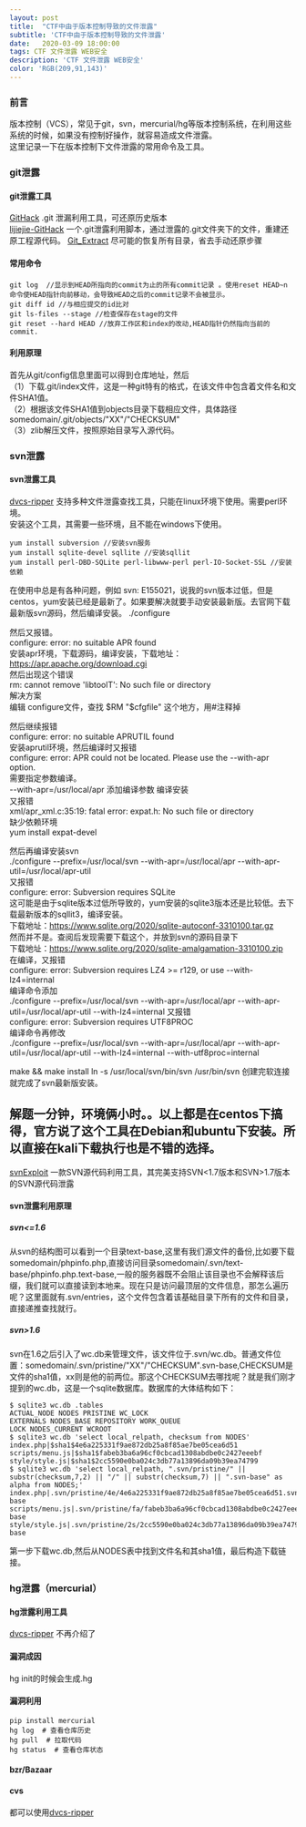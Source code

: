 ```yaml
---
layout: post
title:  "CTF中由于版本控制导致的文件泄露"
subtitle: 'CTF中由于版本控制导致的文件泄露'
date:   2020-03-09 18:00:00
tags: CTF 文件泄露 WEB安全
description: 'CTF 文件泄露 WEB安全'
color: 'RGB(209,91,143)'
---
```


### 前言
版本控制（VCS），常见于git，svn，mercurial/hg等版本控制系统，在利用这些系统的时候，如果没有控制好操作，就容易造成文件泄露。  
这里记录一下在版本控制下文件泄露的常用命令及工具。

### git泄露
#### git泄露工具
[GitHack](https://github.com/BugScanTeam/GitHack) .git 泄漏利用工具，可还原历史版本  
[lijiejie-GitHack](https://github.com/BugScanTeam/GitHack) 一个.git泄露利用脚本，通过泄露的.git文件夹下的文件，重建还原工程源代码。 
[Git_Extract](https://github.com/gakki429/Git_Extract) 尽可能的恢复所有目录，省去手动还原步骤  

#### 常用命令

```
git log  //显示到HEAD所指向的commit为止的所有commit记录 。使用reset HEAD~n 命令使HEAD指针向前移动，会导致HEAD之后的commit记录不会被显示。
git diff id //与相应提交的id比对
git ls-files --stage //检查保存在stage的文件
git reset --hard HEAD //放弃工作区和index的改动,HEAD指针仍然指向当前的commit.
```
#### 利用原理 
首先从git/config信息里面可以得到仓库地址，然后  
（1）下载.git/index文件，这是一种git特有的格式，在该文件中包含着文件名和文件SHA1值。   
（2）根据该文件SHA1值到objects目录下载相应文件，具体路径somedomain/.git/objects/"XX"/"CHECKSUM"   
（3）zlib解压文件，按照原始目录写入源代码。  

### svn泄露
#### svn泄露工具
[dvcs-ripper](https://github.com/kost/dvcs-ripper) 支持多种文件泄露查找工具，只能在linux环境下使用。需要perl环境。  
安装这个工具，其需要一些环境，且不能在windows下使用。  

```
yum install subversion //安装svn服务
yum install sqlite-devel sqllite //安装sqllit
yum install perl-DBD-SQLite perl-libwww-perl perl-IO-Socket-SSL //安装依赖
```
在使用中总是有各种问题，例如
svn: E155021，说我的svn版本过低，但是centos，yum安装已经是最新了。如果要解决就要手动安装最新版。去官网下载最新版svn源码，然后编译安装。
./configure

然后又报错。  
configure: error: no suitable APR found  
安装apr环境，下载源码，编译安装，下载地址：https://apr.apache.org/download.cgi    
然后出现这个错误  
rm: cannot remove 'libtoolT': No such file or directory  
解决方案  
编辑 configure文件，查找 $RM "$cfgfile" 这个地方，用#注释掉

然后继续报错  
configure: error: no suitable APRUTIL found  
安装aprutil环境，然后编译时又报错  
configure: error: APR could not be located. Please use the --with-apr option.  
需要指定参数编译。  
--with-apr=/usr/local/apr 添加编译参数 编译安装  
又报错  
xml/apr_xml.c:35:19: fatal error: expat.h: No such file or directory  
缺少依赖环境  
yum install expat-devel  

然后再编译安装svn  
./configure --prefix=/usr/local/svn --with-apr=/usr/local/apr --with-apr-util=/usr/local/apr-util  
又报错  
configure: error: Subversion requires SQLite  
这可能是由于sqlite版本过低所导致的，yum安装的sqlite3版本还是比较低。去下载最新版本的sqllit3，编译安装。  
下载地址：https://www.sqlite.org/2020/sqlite-autoconf-3310100.tar.gz  
然而并不是。查阅后发现需要下载这个，并放到svn的源码目录下  
下载地址：https://www.sqlite.org/2020/sqlite-amalgamation-3310100.zip  
在编译，又报错   
configure: error: Subversion requires LZ4 >= r129, or use --with-lz4=internal  
编译命令添加  
./configure --prefix=/usr/local/svn --with-apr=/usr/local/apr --with-apr-util=/usr/local/apr-util --with-lz4=internal
又报错  
configure: error: Subversion requires UTF8PROC  
编译命令再修改  
./configure --prefix=/usr/local/svn --with-apr=/usr/local/apr --with-apr-util=/usr/local/apr-util --with-lz4=internal --with-utf8proc=internal

make && make install
ln -s /usr/local/svn/bin/svn /usr/bin/svn
创建完软连接就完成了svn最新版安装。

解题一分钟，环境俩小时。。以上都是在centos下搞得，官方说了这个工具在Debian和ubuntu下安装。所以直接在kali下载执行也是不错的选择。
---
[svnExploit](https://github.com/admintony/svnExploit) 一款SVN源代码利用工具，其完美支持SVN<1.7版本和SVN>1.7版本的SVN源代码泄露  

#### svn泄露利用原理
##### svn<=1.6
从svn的结构图可以看到一个目录text-base,这里有我们源文件的备份,比如要下载somedomain/phpinfo.php,直接访问目录somedomain/.svn/text-base/phpinfo.php.text-base,一般的服务器既不会阻止该目录也不会解释该后缀，我们就可以直接读到本地来。现在只是访问最顶层的文件信息，那怎么遍历呢？这里面就有.svn/entries，这个文件包含着该基础目录下所有的文件和目录，直接递推查找就行。
##### svn>1.6
svn在1.6之后引入了wc.db来管理文件，该文件位于.svn/wc.db。普通文件位置：somedomain/.svn/pristine/"XX"/"CHECKSUM".svn-base,CHECKSUM是文件的sha1值，xx则是他的前两位。那这个CHECKSUM去哪找呢？就是我们刚才提到的wc.db，这是一个sqlite数据库。数据库的大体结构如下：

```
$ sqlite3 wc.db .tables  
ACTUAL_NODE NODES PRISTINE WC_LOCK  
EXTERNALS NODES_BASE REPOSITORY WORK_QUEUE  
LOCK NODES_CURRENT WCROOT  
$ sqlite3 wc.db 'select local_relpath, checksum from NODES'
index.php|$sha1$4e6a225331f9ae872db25a8f85ae7be05cea6d51 
scripts/menu.js|$sha1$fabeb3ba6a96cf0cbcad1308abdbe0c2427eeebf 
style/style.js|$sha1$2cc5590e0ba024c3db77a13896da09b39ea74799  
$ sqlite3 wc.db 'select local_relpath, ".svn/pristine/" || substr(checksum,7,2) || "/" || substr(checksum,7) || ".svn-base" as alpha from NODES;' 
index.php|.svn/pristine/4e/4e6a225331f9ae872db25a8f85ae7be05cea6d51.svn-base 
scripts/menu.js|.svn/pristine/fa/fabeb3ba6a96cf0cbcad1308abdbe0c2427eeebf.svn-base  
style/style.js|.svn/pristine/2s/2cc5590e0ba024c3db77a13896da09b39ea74799.svn-base
```

第一步下载wc.db,然后从NODES表中找到文件名和其sha1值，最后构造下载链接。

### hg泄露（mercurial）
#### hg泄露利用工具
[dvcs-ripper](https://github.com/kost/dvcs-ripper)  不再介绍了

#### 漏洞成因
hg init的时候会生成.hg

#### 漏洞利用

```
pip install mercurial
hg log  # 查看仓库历史
hg pull  # 拉取代码
hg status  # 查看仓库状态
```
#### bzr/Bazaar
#### cvs
都可以使用[dvcs-ripper](https://github.com/kost/dvcs-ripper)